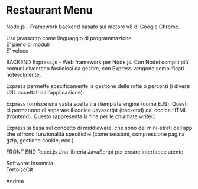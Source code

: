 # Restaurant Menu

Node.js - Framework backend basato sul motore v8 di Google Chrome.

Usa javascritp come linguaggio di programmazione.<br/>
E' pieno di moduli<br/>
E' veloce<br/>

BACKEND
Express.js - Web framework per Node.js. Con Nodei compiti più comuni diventano fastidiosi da gestire, con Express vengono semplificati notevolmente.

Express permette specificamente la gestione delle rotte o percorsi (i diversi URL accettati dall’applicazione).

Express fornisce una vasta scelta tra i template engine (come EJS). Questi ci permettono di separare il codice Javascript (backend) dal codice HTML (frontend). Questo rappresenta la fine per le chiamate write().

Express si basa sul concetto di middleware, che sono dei mini-strati dell’app che offrono funzionalità specifiche (come sessioni, compressione pagina gzip, gestione cookie, ecc.).

FRONT END
React.js Una libreria JavaScript per creare interfacce utente




Software:
Insomnia<br />
TortoiseGit<br />

Andrea<br />
